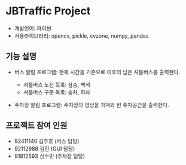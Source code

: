 # JBTraffic Project

- 개발언어: 파이썬
- 사용라이브러리: opencv, pickle, cvzone, numpy, pandas

## 기능 설명

- 버스 알림 프로그램: 현재 시간을 기준으로 이후의 남은 셔틀버스를 출력한다.

  - 셔틀버스 노선 목록: 삼송, 백석
  - 셔틀버스 구분 목록: 승차, 하차

- 주차장 알림 프로그램: 주차장의 영상을 가져와 빈 주차공간을 출력한다.

## 프로젝트 참여 인원

- 92411140 김주호 (버스 담당)
- 92112988 김진 (GUI 담당)
- 91812593 신수민 (주차장 담당)
